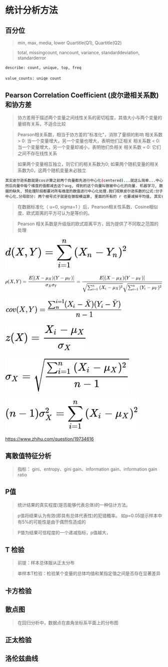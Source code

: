 
# 统计分析方法

## 百分位

> min, max, media, lower Quartitle(Q1), Quartitle(Q2)

> total, missingcount, nancount, variance, standarddeviation, standarderror

```bash
describe: count, unique, top, freq

value_counts: uniqe count
```

## Pearson Correlation Coefficient (皮尔逊相关系数) 和协方差

> 协方差用于描述两个变量之间线性关系的密切程度，其值大小与两个变量的量纲有关系，不适合比较

> Pearson相关系数，相当于协方差的"标准化"，消除了量纲的影响
> 相关系数 > 0: 当一个变量增大，另一个变量也增大，表明他们正相关
> 相关系数 < 0: 当一个变量增大，另一个变量却减小，表明他们负相关
> 相关系数 = 0: 它们之间不存在线性关系

> 如果两个变量相互独立，则它们的相关系数为0; 如果两个随机变量的相关系数为0，这两个随机变量未必独立

```bash
其实皮尔逊系数就是cos计算之前两个向量都先进行中心化(centered)...就这么简单...中心化的意思是说, 对每个向量, 我先计算所有元素的平均值avg, 
然后向量中每个维度的值都减去这个avg, 得到的这个向量叫做被中心化的向量. 机器学习, 数据挖掘要计算向量余弦相似度的时候, 由于向量经常在某个维度上有数
据的缺失, 预处理阶段都要对所有维度的数值进行中心化处理.我们观察皮尔逊系数的公式:分子部分: 每个向量的每个数字要先减掉向量各个数字的平均值, 这就是在
中心化.分母部分: 两个根号式子就是在做取模运算, 里面的所有的 r 也要减掉平均值, 其实也就是在做中心化.
```


> 在数据标准化（ u=0, sigma=1 ）后，Pearson相关性系数、Cosine相似度、欧式距离的平方可认为是等价的。

> Pearson 相关系数是升级版的欧式距离平方，因为提供了不同取之范围的处理

![欧式距离](./img/euclidean_distnace.svg)

![Pearson相关系数](./img/pearson_corr.svg)

![协方差公式](./img/cov_x_y.jpg)

![标准化公式](./img/standar.svg)

![平方和与样本方差之间的关系](./img/summend_square.svg)

![平方和与样本方差之间的关系](./img/summend_square2.svg)

https://www.zhihu.com/question/19734616

## 离散值特征分析

> 指标： gini、entropy、gini gain、information gain、information gain ratio

## P值

> 统计结果的真实程度(是否能够代表总体)的一种估计方法。

> p值将结果认为有效(即具有总体代表性)的犯错概率。 如p=0.05提示样本中有5%的可能性是由于偶然性造成的

> P值为结果可信程度的一个递减指标，p值越大，

## T 检验

> 前提：样本总体服从正太分布

> 单样本T检验：检验某个变量的总体均值和某指定值之间是否存在显著差异

## 卡方检验


## 散点图

> 在回归分析中，数据点在直角坐标系平面上的分布图

## 正太检验

## 洛伦兹曲线

